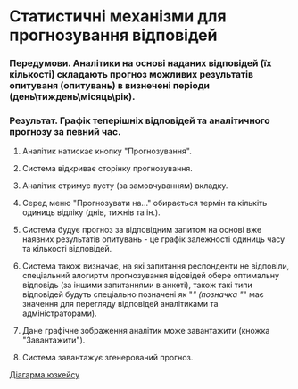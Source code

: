 # Статистичні механізми для прогнозування відповідей

### Передумови. Аналітики на основі наданих відповідей (їх кількості) складають прогноз можливих результатів опитуваня (опитувань) в визнечені періоди (день\тиждень\місяць\рік).

### Результат. Графік теперішніх відповідей та аналітичного прогнозу за певний час.

1. Аналітик натискає кнопку "Прогнозування".

2. Система відкриває сторінку прогнозування.

3. Аналітик отримує пусту (за замовчуванням) вкладку.

4. Серед меню "Прогнозувати на..." обирається термін та кількіть одиниць відліку (днів, тижнів та ін.).

5. Система будує прогноз за відповідним запитом на основі вже наявних результатів опитувань - це графік залежності одиниць часу та кількості відповідей.

6. Система також визначає, на які запитання респонденти не відповіли, спеціальний алогиртм прогнозування відовідей обере оптимальну відповідь (за іншими запитаннями в анкеті), також такі типи відповідей будуть спеціально позначені як "*" (позначка "*" має значення для перегляду відповідей аналітиками та адміністраторами).

7. Дане графічне зображення аналітик може завантажити (кножка "Завантажити").

8. Система завантажує згенерований прогноз.

[Діагарма юзкейсу](https://github.com/ip-85/System-Dynamics/blob/master/Doc/UMLDiagrams/scenarios/analyst/Diagrams/UC3%20-%20Prognoses%20Mechanisms.md)

